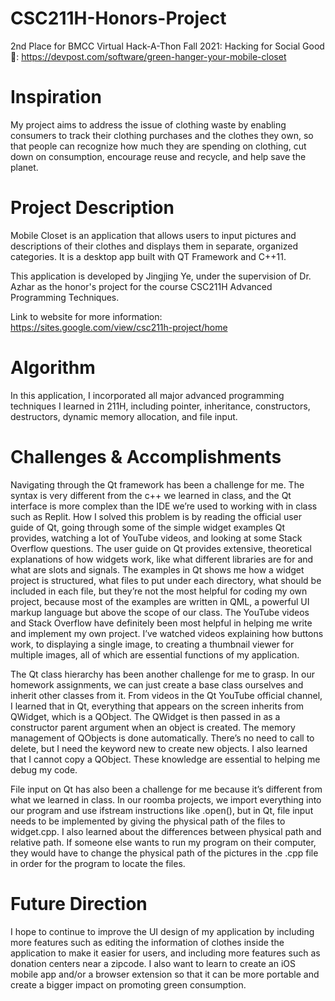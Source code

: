 # CSC211H-Honors-Project
2nd Place for BMCC Virtual Hack-A-Thon Fall 2021: Hacking for Social Good 🙌: https://devpost.com/software/green-hanger-your-mobile-closet

# Inspiration
My project aims to address the issue of clothing waste by enabling consumers to track their clothing purchases and the clothes they own, so that people can recognize how much they are spending on clothing, cut down on consumption, encourage reuse and recycle, and help save the planet.

# Project Description
Mobile Closet is an application that allows users to input pictures and descriptions of their clothes and displays them in separate, organized categories. It is a desktop app built with QT Framework and C++11.

This application is developed by Jingjing Ye, under the supervision of Dr. Azhar as the honor's project for the course CSC211H Advanced Programming Techniques.

Link to website for more information: https://sites.google.com/view/csc211h-project/home

# Algorithm
In this application, I incorporated all major advanced programming techniques I learned in 211H, including pointer, inheritance, constructors, destructors, dynamic memory allocation, and file input.

# Challenges & Accomplishments
Navigating through the Qt framework has been a challenge for me. The syntax is very different from the c++ we learned in class, and the Qt interface is more complex than the IDE we’re used to working with in class such as Replit. 
How I solved this problem is by reading the official user guide of Qt, going through some of the simple widget examples Qt provides, watching a lot of YouTube videos, and looking at some Stack Overflow questions. The user guide on Qt provides extensive, theoretical explanations of how widgets work, like what different libraries are for and what are slots and signals. The examples in Qt shows me how a widget project is structured, what files to put under each directory, what should be included in each file, but they’re not the most helpful for coding my own project, because most of the examples are written in QML, a powerful UI markup language but above the scope of our class. The YouTube videos and Stack Overflow have definitely been most helpful in helping me write and implement my own project. I’ve watched videos explaining how buttons work, to displaying a single image, to creating a thumbnail viewer for multiple images, all of which are essential functions of my application.

The Qt class hierarchy has been another challenge for me to grasp. In our homework assignments, we can just create a base class ourselves and inherit other classes from it. From videos in the Qt YouTube official channel, I learned that in Qt, everything that appears on the screen inherits from QWidget, which is a QObject. The QWidget is then passed in as a constructor parent argument when an object is created. The memory management of QObjects is done automatically. There’s no need to call to delete, but I need the keyword new to create new objects. I also learned that I cannot copy a QObject. These knowledge are essential to helping me debug my code. 

File input on Qt has also been a challenge for me because it’s different from what we learned in class. In our roomba projects, we import everything into our program and use ifstream instructions like .open(), but in Qt, file input needs to be implemented by giving the physical path of the files to widget.cpp. I also learned about the differences between physical path and relative path. If someone else wants to run my program on their computer, they would have to change the physical path of the pictures in the .cpp file in order for the program to locate the files.

# Future Direction
I hope to continue to improve the UI design of my application by including more features such as editing the information of clothes inside the application to make it easier for users, and including more features such as donation centers near a zipcode. I also want to learn to create an iOS mobile app and/or a browser extension so that it can be more portable and create a bigger impact on promoting green consumption.
